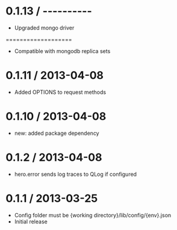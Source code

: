 0.1.13 / ----------
===================

  * Upgraded mongo driver

===================

  * Compatible with mongodb replica sets

0.1.11 / 2013-04-08
===================

  * Added OPTIONS to request methods

0.1.10 / 2013-04-08
===================

  * new: added package dependency

0.1.2 / 2013-04-08
==================

  * hero.error sends log traces to QLog if configured

0.1.1 / 2013-03-25
==================

  * Config folder must be {working directory}/lib/config/{env}.json
  * Initial release
